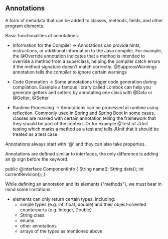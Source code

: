 Annotations
-
A form of metadata that can be added to classes, methods, fields, and other program elements.

Basic functionalities of annotations:
 - Information for the Compiler -> Annotations can provide hints, instructions, or 
additional information to the Java compiler. For example, 
the @Override annotation indicates that a method is intended to 
override a method from a superclass, helping the compiler catch errors 
if the method signature doesn't match correctly. @SuppressWarnings annotation tells the compiler to ignore 
certain warnings

 - Code Generation ->  Some annotations trigger code generation during compilation. Example 
a famous library called Lombok can help you generate getters and setters by annotating one class with
@Data or @Getter, @Setter

 - Runtime Processing -> Annotations can be processed at runtime using reflection. Commonly used in Spring and Spring Boot
In some cases, classes are marked with certain annotation telling the framework that they should be part of the
context. Or for example @Test of JUnit testing which marks a method as a test and tells JUnit that it should be
treated as a test case.

Annotations always start with '@' and they can also take properties.

Annotations are defined similar to interfaces, the only difference is adding an @ sign before the keyword.

public @interface ComponentInfo {
    String name();
    String date();
    int currentRevision();
}

While defining an annotation and its elements ("methods"), we must bear in mind some limitations:
- elements can only return certain types, including:
  - simple types (e.g. int, float, double) and their object-oriented counterparts (e.g. Integer, Double)
  - String class
  - enums
  - other annotations
  - arrays of the types as mentioned above